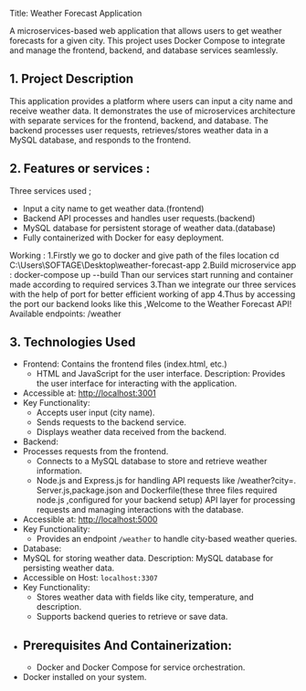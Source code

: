 Title: Weather Forecast Application

A microservices-based web application that allows users to get weather forecasts for a given city. This project uses Docker Compose to integrate and manage the frontend, backend, and database services seamlessly.

## 1. Project Description
This application provides a platform where users can input a city name and receive weather data. It demonstrates the use of microservices architecture with separate services for the frontend, backend, and database. The backend processes user requests, retrieves/stores weather data in a MySQL database, and responds to the frontend.

## 2. Features or services :
Three services used ;
- Input a city name to get weather data.(frontend)
- Backend API processes and handles user requests.(backend)
- MySQL database for persistent storage of weather data.(database)
- Fully containerized with Docker for easy deployment.

Working :
1.Firstly we go to docker and give path of the files  location
cd C:\Users\SOFTAGE\Desktop\weather-forecast-app
2.Build microservice app : docker-compose up --build
Than our services start running and container made according to required services
3.Than we integrate our three services  with the help of port for better efficient working of app
4.Thus by accessing the port our backend looks like this ,Welcome to the Weather Forecast API! Available endpoints: /weather
## 3. Technologies Used
- Frontend:
 Contains the frontend files (index.html, etc.)
  - HTML and JavaScript for the user interface.
Description: Provides the user interface for interacting with the application.
- Accessible at: [http://localhost:3001](http://localhost:3001)
- Key Functionality:
  - Accepts user input (city name).
  - Sends requests to the backend service.
  - Displays weather data received from the backend.
- Backend:
- Processes requests from the frontend.
  - Connects to a MySQL database to store and retrieve weather information.
  - Node.js and Express.js for handling API requests  like /weather?city=<city>.
Server.js,package.json and Dockerfile(these three files required node.js ,configured for your backend setup)
API layer for processing requests and managing interactions with the database.
- Accessible at: [http://localhost:5000](http://localhost:5000)
- Key Functionality:
  - Provides an endpoint `/weather` to handle city-based weather queries.
 - Database:
  - MySQL for storing weather data.
Description: MySQL database for persisting weather data.
- Accessible on Host: `localhost:3307`
- Key Functionality:
  - Stores weather data with fields like city, temperature, and description.
  - Supports backend queries to retrieve or save data.
- ## Prerequisites And Containerization:
  - Docker and Docker Compose for service orchestration.
- Docker installed on your system.
